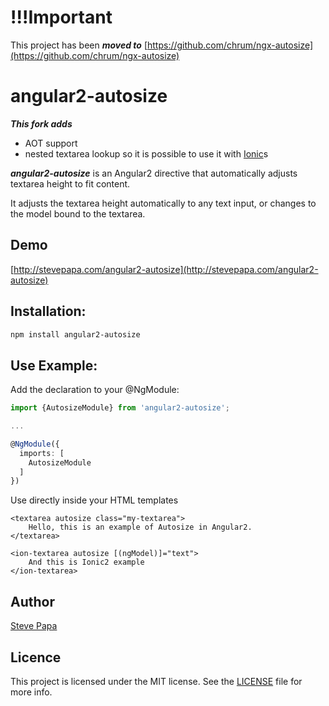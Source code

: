 # !!!Important
This project has been ***moved to*** [https://github.com/chrum/ngx-autosize](https://github.com/chrum/ngx-autosize)


# angular2-autosize

***This fork adds***
- AOT support
- nested textarea lookup so it is possible to use it with [Ionic](http://ionicframework.com/)s <ion-textarea>

***angular2-autosize*** is an Angular2 directive that automatically adjusts textarea height to fit content.

It adjusts the textarea height automatically to any text input, or changes to the model bound to the textarea.

## Demo

[http://stevepapa.com/angular2-autosize](http://stevepapa.com/angular2-autosize)

## Installation:

```bash
npm install angular2-autosize
```

## Use Example:

Add the declaration to your @NgModule:

```typescript
import {AutosizeModule} from 'angular2-autosize';

...

@NgModule({
  imports: [
    AutosizeModule
  ]
})
```

Use directly inside your HTML templates

```
<textarea autosize class="my-textarea">
    Hello, this is an example of Autosize in Angular2.
</textarea>
```
```
<ion-textarea autosize [(ngModel)]="text">
    And this is Ionic2 example
</ion-textarea>
```

## Author

[Steve Papa](https://stevepapa.com)

## Licence

This project is licensed under the MIT license. See the [LICENSE](LICENSE) file for more info.
